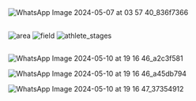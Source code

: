 ##


![WhatsApp Image 2024-05-07 at 03 57 40_836f7366](https://github.com/Shehab-Hegab/Javelin-Throwing-Project-/assets/137138481/d6c712b7-ec57-4c54-88bc-4e5f9df45bdb)


##
![area](https://github.com/Shehab-Hegab/Javelin-Throwing-Project-/assets/137138481/9434878d-bdbe-4831-963e-455892a5b3b3)
![field](https://github.com/Shehab-Hegab/Javelin-Throwing-Project-/assets/137138481/a09d5eb4-9444-4d30-9f29-bbd3feb2b2cf)
![athlete_stages](https://github.com/Shehab-Hegab/Javelin-Throwing-Project-/assets/137138481/324fc85e-1731-4299-9cc0-3f820f85fdc0)

##

![WhatsApp Image 2024-05-10 at 19 16 46_a2c3f581](https://github.com/Shehab-Hegab/Javelin-Throwing-Project-/assets/137138481/8ba6a632-0fe3-419c-8c14-ce872e3beabd)

![WhatsApp Image 2024-05-10 at 19 16 46_a45db794](https://github.com/Shehab-Hegab/Javelin-Throwing-Project-/assets/137138481/2b44ba35-3e9b-4a38-b49c-f773b5116943)



![WhatsApp Image 2024-05-10 at 19 16 47_37354912](https://github.com/Shehab-Hegab/Javelin-Throwing-Project-/assets/137138481/7c219241-b9db-4be6-9e18-84bdb032a597)


